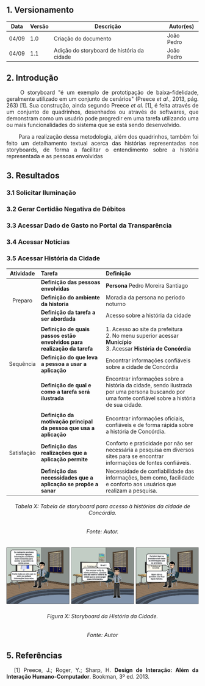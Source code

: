 ## 1. Versionamento
|Data|Versão|Descrição|Autor(es)
|--|--|--|--|
|04/09|1.0|Criação do documento|João Pedro|
|04/09|1.1|Adição do storyboard de história da cidade|João Pedro|

## 2. Introdução
<p align = "justify"> &emsp;&emsp; O storyboard "é um exemplo de prototipação de baixa-fidelidade, geralmente utilizado em um conjunto de cenários" (Preece <i>et al.</i>, 2013, pág. 263) [1]. Sua construção, ainda segundo Preece <i>et al.</i> [1], é feita através de um conjunto de quadrinhos, desenhados ou através de softwares, que demonstram como um usuário pode progredir em uma tarefa utilizando uma ou mais funcionalidades do sistema que se está sendo desenvolvido.</p>
<p align = "justify"> &emsp;&emsp; Para a realização dessa metodologia, além dos quadrinhos, também foi feito um detalhamento textual acerca das histórias representadas nos storyboards, de forma a facilitar o entendimento sobre a história representada e as pessoas envolvidas</p>

## 3. Resultados
### 3.1 Solicitar Iluminação

### 3.2 Gerar Certidão Negativa de Débitos

### 3.3 Acessar Dado de Gasto no Portal da Transparência

### 3.4 Acessar Notícias

### 3.5 Acessar História da Cidade
|Atividade|Tarefa|Definição|
|:-:|:--|:--|
||<b>Definição das pessoas envolvidas</b>|<b>Persona</b> Pedro Moreira Santiago|
|Preparo|<b>Definição do ambiente da historia</b>|Moradia da persona no período noturno|
||<b>Definição da tarefa a ser abordada</b>|Acesso sobre a história da cidade|
||||
||<b>Definição de quais passos estão envolvidos para realização da tarefa</b>|1. Acesso ao site da prefeitura</br>2. No menu superior acessar <b>Município</b></br>3. Acessar <b>História de Concórdia</b>|
|Sequência|<b>Definição do que leva a pessoa a usar a aplicação</b>|Encontrar informações confiáveis sobre a cidade de Concórdia|
||<b>Definição de qual e como a tarefa será ilustrada</b>|Encontrar informações sobre a história da cidade, sendo ilustrada por uma persona buscando por uma fonte confiável sobre a história de sua cidade.|
||||
||<b>Definição da motivação principal da pessoa que usa a aplicação</b>|Encontrar informações oficiais, confiáveis e de forma rápida sobre a história de Concórdia.|
|Satisfação|<b>Definição das realizações que a aplicação permite</b>|Conforto e praticidade por não ser necessária a pesquisa em diversos sites para se encontrar informações de fontes confiáveis.|
||<b>Definição das necessidades que a aplicação se propõe a sanar</b>|Necessidade de confiabilidade das informações, bem como, facilidade e conforto aos usuários que realizam a pesquisa.|
<h6 align = "center">Tabela X: Tabela de storyboard para acesso à histórias da cidade de Concórdia.</h6>
<h6 align = "center">Fonte: Autor.</h6>

<center><img src="../../images/nivel1/storyboardHistoriaCidade.png" class="zoom"></center>
<h6 align = "center">Figura X: Storyboard da História da Cidade.</h6>
<h6 align = "center">Fonte: Autor</h6>

## 5. Referências
<p style="text-align: justify; text-indent: 20px">[1] Preece, J.; Roger, Y.; Sharp, H. <b>Design de Interação: Além da Interação Humano-Computador</b>. Bookman, 3º ed. 2013.</p>

<!-- Exemplo da tabela e imagem que devem ser seguidos
|Atividade|Tarefa|Definição|
|:-:|:--|:--|
||<b>Definição das pessoas envolvidas</b>||
|Preparo|<b>Definição do ambiente da historia</b>||
||<b>Definição da tarefa a ser abordada</b>||
||<b>Definição de quais passos estão envolvidos para realização da tarefa</b>||
|Sequência|<b>Definição do que leva a pessoa a usar a aplicação</b>||
||<b>Definição de qual e como a tarefa será ilustrada</b>||
||<b>Definição da motivação principal da pessoa que usa a aplicação</b>||
|Satisfação|<b>Definição das realizações que a aplicação permite</b>||
||<b>Definição das necessidades que a aplicação se propõe a sanar</b>||
<h6 align = "center">Tabela X: </h6>
<h6 align = "center">Fonte: Autor.</h6>

<center><img src="../../images/nivel1/" class="zoom"></center>
<h6 align = "center">Figura X: Storyboard da História da Cidade.</h6>
<h6 align = "center">Fonte: Autor</h6>
-->
